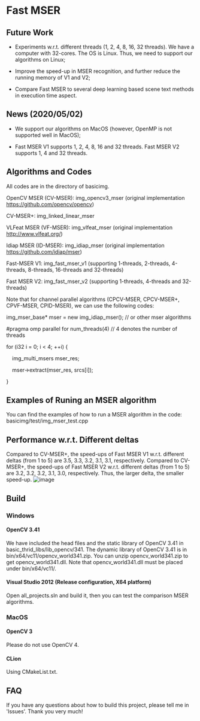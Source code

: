 # Fast MSER 

## Future Work
- Experiments w.r.t. different threads (1, 2, 4, 8, 16, 32 threads). We have a computer with 32-cores. The OS is Linux. Thus, we need to support our algorithms on Linux;

- Improve the speed-up in MSER recognition, and further reduce the running memory of V1 and V2;

- Compare Fast MSER to several deep learning based scene text methods in execution time aspect.

## News (2020/05/02)
- We support our algorithms on MacOS (however, OpenMP is not supported well in MacOS);

- Fast MSER V1 supports 1, 2, 4, 8, 16 and 32 threads. Fast MSER V2 supports 1, 4 and 32 threads.

## Algorithms and Codes 
All codes are in the directory of basicimg.

OpenCV MSER (CV-MSER): img_opencv3_mser (original implementation https://github.com/opencv/opencv)

CV-MSER+: img_linked_linear_mser

VLFeat MSER (VF-MSER): img_vlfeat_mser (original implementation http://www.vlfeat.org/)

Idiap MSER (ID-MSER): img_idiap_mser (original implementation https://github.com/idiap/mser)

Fast-MSER V1: img_fast_mser_v1 (supporting 1-threads, 2-threads, 4-threads, 8-threads, 16-threads and 32-threads)

Fast MSER V2: img_fast_mser_v2 (supporting 1-threads, 4-threads and 32-threads)

Note that for channel parallel algorithms (CPCV-MSER, CPCV-MSER+, CPVF-MSER, CPID-MSER), we can use the following codes:

img_mser_base* mser = new img_idiap_mser(); // or other mser algorithms

#pragma omp parallel for num_threads(4) // 4 denotes the number of threads

for (i32 i = 0; i < 4; ++i) {

  &nbsp;&nbsp;&nbsp;&nbsp;img_multi_msers mser_res;

  &nbsp;&nbsp;&nbsp;&nbsp;mser->extract(mser_res, srcs[i]);

}

## Examples of Runing an MSER algorithm
You can find the examples of how to run a MSER algorithm in the code: basicimg/test/img_mser_test.cpp 

## Performance w.r.t. Different deltas

Compared to CV-MSER+, the speed-ups of Fast MSER V1 w.r.t. different deltas (from 1 to 5) are 3.5, 3.3, 3.2, 3.1, 3.1, respectively.
Compared to CV-MSER+, the speed-ups of Fast MSER V2 w.r.t. different deltas (from 1 to 5) are 3.2, 3.2, 3.2, 3.1, 3.0, respectively.
Thus, the larger delta, the smaller speed-up.
![image](https://github.com/mmmn143/fast-mser/blob/master/images/delta_text_detection_icdar.png)

## Build

### Windows

#### OpenCV 3.41

We have included the head files and the static library of OpenCV 3.41 in basic_thrid_libs/lib_opencv/341.
The dynamic library of OpenCV 3.41 is in bin/x64/vc11/opencv_world341.zip. You can unzip opencv_world341.zip to get opencv_world341.dll. Note that opencv_world341.dll must be placed under bin/x64/vc11/.

#### Visual Studio 2012 (Release configuration, X64 platform)

Open all_projects.sln and build it, then you can test the comparison MSER algorithms.

### MacOS

#### OpenCV 3

Please do not use OpenCV 4.

#### CLion

Using CMakeList.txt.

## FAQ
If you have any questions about how to build this project, please tell me in 'Issues'.
Thank you very much!

